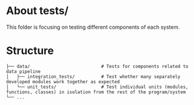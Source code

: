 # About tests/
This folder is focusing on testing different components of each system.

# Structure
```
├── data/                           # Tests for components related to data pipeline
│   ├── integration_tests/          # Test whether many separately developed modules work together as expected
│   └── unit_tests/                 # Test individual units (modules, functions, classes) in isolation from the rest of the program/system
└── ...
```